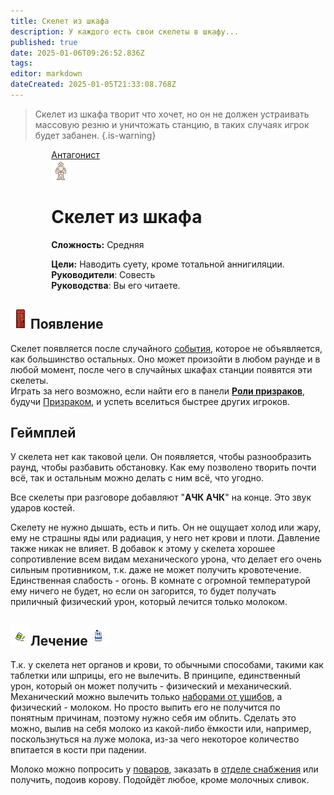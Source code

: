 ```yaml
---
title: Скелет из шкафа
description: У каждого есть свои скелеты в шкафу...
published: true
date: 2025-01-06T09:26:52.836Z
tags: 
editor: markdown
dateCreated: 2025-01-05T21:33:08.768Z
---
```


> Скелет из шкафа творит что хочет, но он не должен устраивать массовую резню и уничтожать станцию, в таких случаях игрок будет забанен.
{.is-warning}

<div style="display: flex; justify-content: center;">
<div class="roles-passport antag">
  <div class="title antag"><a href="/roles/antagonists">Антагонист</a></div>
  <div>
    <div><div><img src="/roles/skeleton.png"></div></div>
  <div><div>
    <h1>Скелет из шкафа</h1>
    <p><strong>Сложность:</strong> Средняя</p>
    <strong>Цели:</strong> Наводить суету, кроме тотальной аннигиляции.<br>
    <b>Руководители</b>: Совесть<br>
    <b>Руководства</b>: Вы его читаете.
  </div></div>
  </div>
</div>
</div>

<h2><img src="/roles/antagonists/wardrobe.png">Появление</h2>

Скелет появляется после случайного <a href="/gamemodes">события</a>, которое не объявляется, как большинство остальных. Оно может произойти в любом раунде и в любой момент, после чего в случайных шкафах станции появятся эти скелеты.<br>
Играть за него возможно, если найти его в панели <b><a href="/roles/spiritualisticdepartment">Роли призраков</a></b>, будучи <a href="/roles/ghost">Призраком</a>, и успеть вселиться быстрее других игроков.

<h2>Геймплей</h2>

У скелета нет как таковой цели. Он появляется, чтобы разнообразить раунд, чтобы разбавить обстановку. Как ему позволено творить почти всё, так и остальным можно делать с ним всё, что угодно.

Все скелеты при разговоре добавляют "<b>АЧК АЧК</b>" на конце. Это звук ударов костей.

Скелету не нужно дышать, есть и пить. Он не ощущает холод или жару, ему не страшны яды или радиация, у него нет крови и плоти. Давление также никак не влияет. В добавок к этому у скелета хорошее сопротивление всем видам механического урона, что делает его очень сильным противником, т.к. даже не может получить кровотечение. Единственная слабость - огонь. В комнате с огромной температурой ему ничего не будет, но если он загорится, то будет получать приличный физический урон, который лечится только молоком.

<h2><img src="/roles/med/bruisepack.png">Лечение<img src="/food-new/milk.png"></h2>

Т.к. у скелета нет органов и крови, то обычными способами, такими как таблетки или шприцы, его не вылечить. В принципе, единственный урон, который он может получить - физический и механический. Механический можно вылечить только <a href="/guides/medicalequipment">наборами от ушибов</a>, а физический - молоком. Но просто выпить его не получится по понятным причинам, поэтому нужно себя им облить. Сделать это можно, вылив на себя молоко из какой-либо ёмкости или, например, поскользнуться на луже молока, из-за чего некоторое количество впитается в кости при падении.

Молоко можно попросить у <a href="/roles/chef">поваров</a>, заказать в <a href="/guides/listofproducts">отделе снабжения</a> или получить, подоив корову. Подойдёт любое, кроме молочных сливок.

<div class="table"></div>